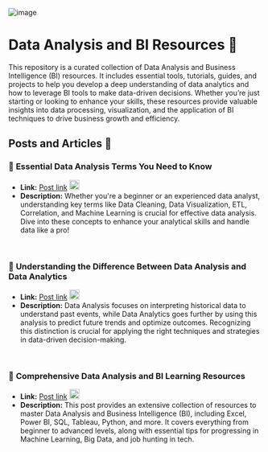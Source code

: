 ![image](https://github.com/GeorgeHanyMilad/Data-Analysis-and-BI-Resources/blob/master/ReadMe%20Image.gif?raw=true)
<br>

# Data Analysis and BI Resources 📑

This repository is a curated collection of Data Analysis and Business Intelligence (BI) resources. It includes essential tools, tutorials, guides, and projects to help you develop a deep understanding of data analytics and how to leverage BI tools to make data-driven decisions. Whether you’re just starting or looking to enhance your skills, these resources provide valuable insights into data processing, visualization, and the application of BI techniques to drive business growth and efficiency.
<br>

## Posts and Articles 📝

### 📌 **Essential Data Analysis Terms You Need to Know**
- **Link:** [Post link](https://www.linkedin.com/posts/mazen-mohamed11_dataanalysis-analytics-datascience-activity-7233020232670355459-RQwW?utm_source=share&utm_medium=member_desktop) <img src="https://upload.wikimedia.org/wikipedia/commons/c/ca/LinkedIn_logo_initials.png" alt="LinkedIn" width="20" height="20">
- **Description:** Whether you're a beginner or an experienced data analyst, understanding key terms like Data Cleaning, Data Visualization, ETL, Correlation, and Machine Learning is crucial for effective data analysis. Dive into these concepts to enhance your analytical skills and handle data like a pro!

<br>

### 📌 **Understanding the Difference Between Data Analysis and Data Analytics**
- **Link:** [Post link](https://www.linkedin.com/posts/metwalley_dataanalysis-dataanalytics-datascience-activity-7228703700159008768-5CBy?utm_source=share&utm_medium=member_desktop) <img src="https://upload.wikimedia.org/wikipedia/commons/c/ca/LinkedIn_logo_initials.png" alt="LinkedIn" width="20" height="20">
- **Description:** Data Analysis focuses on interpreting historical data to understand past events, while Data Analytics goes further by using this analysis to predict future trends and optimize outcomes. Recognizing this distinction is crucial for applying the right techniques and strategies in data-driven decision-making.

<br>

### 📌 **Comprehensive Data Analysis and BI Learning Resources**
- **Link:** [Post link](https://www.linkedin.com/posts/omar-abdelbaki-7a07b7279_dataabranalysis-powerbi-excel-activity-7232904293178048512-9vwu?utm_source=share&utm_medium=member_desktop) <img src="https://upload.wikimedia.org/wikipedia/commons/c/ca/LinkedIn_logo_initials.png" alt="LinkedIn" width="20" height="20">
- **Description:** This post provides an extensive collection of resources to master Data Analysis and Business Intelligence (BI), including Excel, Power BI, SQL, Tableau, Python, and more. It covers everything from beginner to advanced levels, along with essential tips for progressing in Machine Learning, Big Data, and job hunting in tech.
